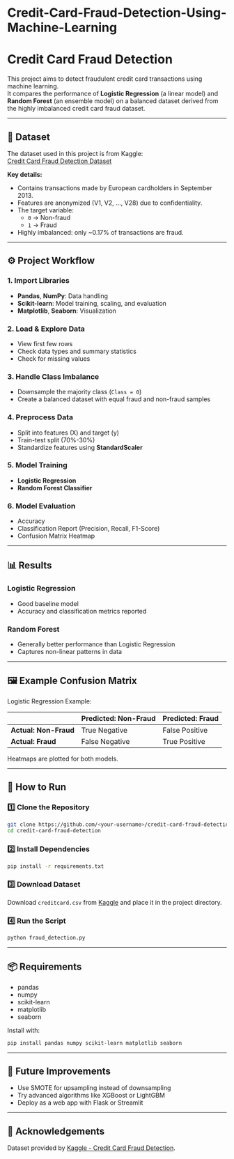 # Credit-Card-Fraud-Detection-Using-Machine-Learning
# Credit Card Fraud Detection

This project aims to detect fraudulent credit card transactions using machine learning.  
It compares the performance of **Logistic Regression** (a linear model) and **Random Forest** (an ensemble model) on a balanced dataset derived from the highly imbalanced credit card fraud dataset.

---

## 📂 Dataset

The dataset used in this project is from Kaggle:  
[Credit Card Fraud Detection Dataset](https://www.kaggle.com/mlg-ulb/creditcardfraud)

**Key details:**
- Contains transactions made by European cardholders in September 2013.
- Features are anonymized (V1, V2, …, V28) due to confidentiality.
- The target variable:
  - `0` → Non-fraud
  - `1` → Fraud
- Highly imbalanced: only ~0.17% of transactions are fraud.

---

## ⚙️ Project Workflow

### 1. Import Libraries
- **Pandas**, **NumPy**: Data handling
- **Scikit-learn**: Model training, scaling, and evaluation
- **Matplotlib**, **Seaborn**: Visualization

### 2. Load & Explore Data
- View first few rows
- Check data types and summary statistics
- Check for missing values

### 3. Handle Class Imbalance
- Downsample the majority class (`Class = 0`)
- Create a balanced dataset with equal fraud and non-fraud samples

### 4. Preprocess Data
- Split into features (X) and target (y)
- Train-test split (70%-30%)
- Standardize features using **StandardScaler**

### 5. Model Training
- **Logistic Regression**
- **Random Forest Classifier**

### 6. Model Evaluation
- Accuracy
- Classification Report (Precision, Recall, F1-Score)
- Confusion Matrix Heatmap

---

## 📊 Results

### Logistic Regression
- Good baseline model
- Accuracy and classification metrics reported

### Random Forest
- Generally better performance than Logistic Regression
- Captures non-linear patterns in data

---

## 🖼️ Example Confusion Matrix
Logistic Regression Example:

|            | Predicted: Non-Fraud | Predicted: Fraud |
|------------|----------------------|------------------|
| **Actual: Non-Fraud** | True Negative         | False Positive  |
| **Actual: Fraud**     | False Negative        | True Positive   |

Heatmaps are plotted for both models.

---

## 🚀 How to Run

### 1️⃣ Clone the Repository
```bash
git clone https://github.com/<your-username>/credit-card-fraud-detection.git
cd credit-card-fraud-detection
```

### 2️⃣ Install Dependencies
```bash
pip install -r requirements.txt
```

### 3️⃣ Download Dataset
Download `creditcard.csv` from [Kaggle](https://www.kaggle.com/mlg-ulb/creditcardfraud) and place it in the project directory.

### 4️⃣ Run the Script
```bash
python fraud_detection.py
```

---

## 📦 Requirements

- pandas  
- numpy  
- scikit-learn  
- matplotlib  
- seaborn  

Install with:
```bash
pip install pandas numpy scikit-learn matplotlib seaborn
```

---

## 📌 Future Improvements
- Use SMOTE for upsampling instead of downsampling
- Try advanced algorithms like XGBoost or LightGBM
- Deploy as a web app with Flask or Streamlit

---

## 🙌 Acknowledgements
Dataset provided by [Kaggle - Credit Card Fraud Detection](https://www.kaggle.com/mlg-ulb/creditcardfraud).
